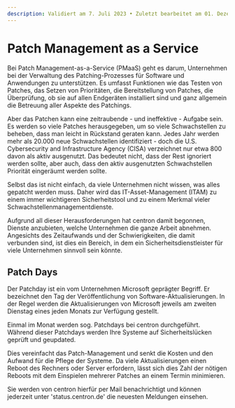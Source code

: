 ```yaml
---
description: Validiert am 7. Juli 2023 • Zuletzt bearbeitet am 01. Dezember 2023
---
```


# Patch Management as a Service

Bei Patch Management-as-a-Service (PMaaS) geht es darum, Unternehmen bei der Verwaltung des Patching-Prozesses für Software und Anwendungen zu unterstützen. Es umfasst Funktionen wie das Testen von Patches, das Setzen von Prioritäten, die Bereitstellung von Patches, die Überprüfung, ob sie auf allen Endgeräten installiert sind und ganz allgemein die Betreuung aller Aspekte des Patchings.

Aber das Patchen kann eine zeitraubende - und ineffektive - Aufgabe sein. Es werden so viele Patches herausgegeben, um so viele Schwachstellen zu beheben, dass man leicht in Rückstand geraten kann. Jedes Jahr werden mehr als 20.000 neue Schwachstellen identifiziert - doch die U.S. Cybersecurity and Infrastructure Agency (CISA) verzeichnet nur etwa 800 davon als aktiv ausgenutzt. Das bedeutet nicht, dass der Rest ignoriert werden sollte, aber auch, dass den aktiv ausgenutzten Schwachstellen Priorität eingeräumt werden sollte.

Selbst das ist nicht einfach, da viele Unternehmen nicht wissen, was alles gepatcht werden muss. Daher wird das IT-Asset-Management (ITAM) zu einem immer wichtigeren Sicherheitstool und zu einem Merkmal vieler Schwachstellenmanagementdienste.

Aufgrund all dieser Herausforderungen hat centron damit begonnen, Dienste anzubieten, welche Unternehmen die ganze Arbeit abnehmen. Angesichts des Zeitaufwands und der Schwierigkeiten, die damit verbunden sind, ist dies ein Bereich, in dem ein Sicherheitsdienstleister für viele Unternehmen sinnvoll sein könnte.



## Patch Days

Der Patchday ist ein vom Unternehmen Microsoft geprägter Begriff. Er bezeichnet den Tag der Veröffentlichung von Software-Aktualisierungen. In der Regel werden die Aktualisierungen von Microsoft jeweils am zweiten Dienstag eines jeden Monats zur Verfügung gestellt.&#x20;

Einmal im Monat werden sog. Patchdays bei centron durchgeführt. Während dieser Patchdays werden Ihre Systeme auf Sicherheitslücken geprüft und geupdated.&#x20;

Dies vereinfacht das Patch-Management und senkt die Kosten und den Aufwand für die Pflege der Systeme. Da viele Aktualisierungen einen Reboot des Rechners oder Server erfordern, lässt sich dies Zahl der nötigen Reboots mit dem Einspielen mehrerer Patches an einem Termin minimieren.

Sie werden von centron hierfür per Mail benachrichtigt und können jederzeit unter 'status.centron.de' die neuesten Meldungen einsehen.
